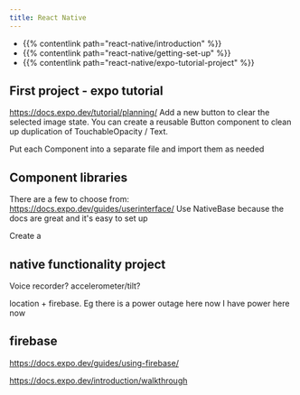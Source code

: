```yaml
---
title: React Native
---
```


- {{% contentlink path="react-native/introduction" %}}
- {{% contentlink path="react-native/getting-set-up" %}}
- {{% contentlink path="react-native/expo-tutorial-project" %}}



## First project - expo tutorial

https://docs.expo.dev/tutorial/planning/
Add a new button to clear the selected image state.
You can create a reusable Button component to clean up duplication of TouchableOpacity / Text.

Put each Component into a separate file and import them as needed
## Component libraries

There are a few to choose from: https://docs.expo.dev/guides/userinterface/
Use NativeBase because the docs are great and it's easy to set up

Create a



## native functionality project

Voice recorder?
accelerometer/tilt?

location + firebase.
Eg there is a power outage here now
I have power here now


## firebase

https://docs.expo.dev/guides/using-firebase/




https://docs.expo.dev/introduction/walkthrough

